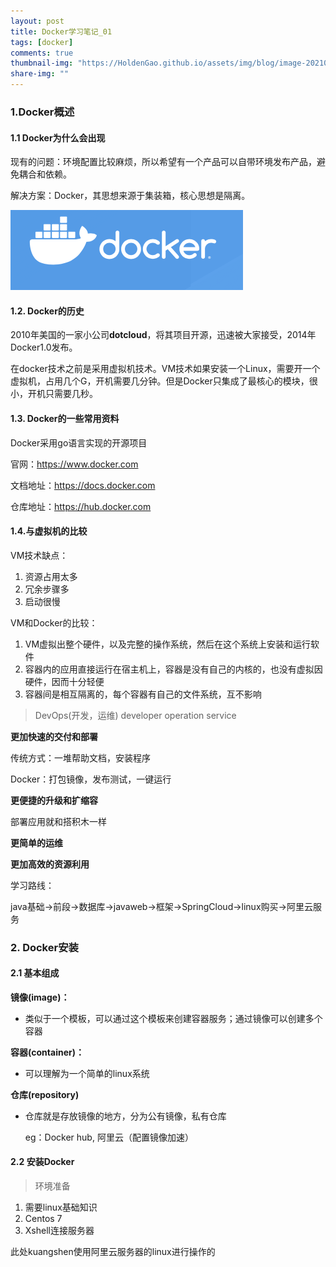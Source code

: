 ```yaml
---
layout: post
title: Docker学习笔记_01
tags: [docker]
comments: true
thumbnail-img: "https://HoldenGao.github.io/assets/img/blog/image-20210222221837933.png"
share-img: ""
---
```


### 1.Docker概述

#### 1.1 Docker为什么会出现

现有的问题：环境配置比较麻烦，所以希望有一个产品可以自带环境发布产品，避免耦合和依赖。

解决方案：Docker，其思想来源于集装箱，核心思想是隔离。

![image-20210222221837933](/assets/img/blog/image-20210222221837933.png)



#### 1.2. Docker的历史

2010年美国的一家小公司**dotcloud**，将其项目开源，迅速被大家接受，2014年Docker1.0发布。

在docker技术之前是采用虚拟机技术。VM技术如果安装一个Linux，需要开一个虚拟机，占用几个G，开机需要几分钟。但是Docker只集成了最核心的模块，很小，开机只需要几秒。



#### 1.3. Docker的一些常用资料

Docker采用go语言实现的开源项目

官网：https://www.docker.com

文档地址：https://docs.docker.com

仓库地址：https://hub.docker.com



#### 1.4.与虚拟机的比较

VM技术缺点：

1. 资源占用太多
2. 冗余步骤多
3. 启动很慢



VM和Docker的比较：

1. VM虚拟出整个硬件，以及完整的操作系统，然后在这个系统上安装和运行软件
2. 容器内的应用直接运行在宿主机上，容器是没有自己的内核的，也没有虚拟因硬件，因而十分轻便
3. 容器间是相互隔离的，每个容器有自己的文件系统，互不影响



> DevOps(开发，运维) developer operation service

**更加快速的交付和部署**

传统方式：一堆帮助文档，安装程序

Docker：打包镜像，发布测试，一键运行

**更便捷的升级和扩缩容**

部署应用就和搭积木一样

**更简单的运维**

**更加高效的资源利用**



学习路线：

java基础->前段->数据库->javaweb->框架->SpringCloud->linux购买->阿里云服务

### 2. Docker安装

#### 2.1 基本组成

**镜像(image)：**

- 类似于一个模板，可以通过这个模板来创建容器服务；通过镜像可以创建多个容器

**容器(container)：**

- 可以理解为一个简单的linux系统

**仓库(repository)**

- 仓库就是存放镜像的地方，分为公有镜像，私有仓库

  eg：Docker hub, 阿里云（配置镜像加速）

#### 2.2 安装Docker

> 环境准备

1. 需要linux基础知识
2. Centos 7
3. Xshell连接服务器

此处kuangshen使用阿里云服务器的linux进行操作的













